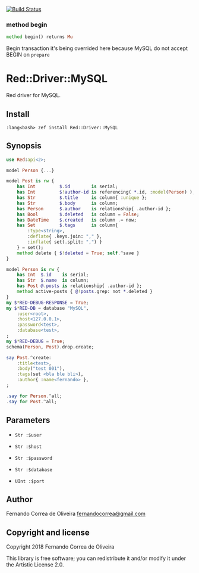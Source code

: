 [![Build Status](https://travis-ci.org/FCO/Red-Driver-MySQL.svg?branch=master)](https://travis-ci.org/FCO/Red-Driver-MySQL)

### method begin

```raku
method begin() returns Mu
```

Begin transaction it's being overrided here because MySQL do not accept BEGIN on `prepare`

Red::Driver::MySQL
==================

Red driver for MySQL.

Install
-------

    :lang<bash> zef install Red::Driver::MySQL

Synopsis
--------

```raku
use Red:api<2>;

model Person {...}

model Post is rw {
    has Int         $.id        is serial;
    has Int         $!author-id is referencing( *.id, :model(Person) );
    has Str         $.title     is column{ :unique };
    has Str         $.body      is column;
    has Person      $.author    is relationship{ .author-id };
    has Bool        $.deleted   is column = False;
    has DateTime    $.created   is column .= now;
    has Set         $.tags      is column{
        :type<string>,
        :deflate{ .keys.join: "," },
        :inflate{ set(.split: ",") }
    } = set();
    method delete { $!deleted = True; self.^save }
}

model Person is rw {
    has Int  $.id    is serial;
    has Str  $.name  is column;
    has Post @.posts is relationship{ .author-id };
    method active-posts { @!posts.grep: not *.deleted }
}
my $*RED-DEBUG-RESPONSE = True;
my $*RED-DB = database "MySQL",
    :user<root>,
    :host<127.0.0.1>,
    :password<test>,
    :database<test>,
;
my $*RED-DEBUG = True;
schema(Person, Post).drop.create;

say Post.^create:
    :title<test>,
    :body("test 001"),
    :tags(set <bla ble bli>),
    :author{ :name<fernando> },
;

.say for Person.^all;
.say for Post.^all;
```

Parameters
----------

  * `Str :$user`

  * `Str :$host`

  * `Str :$password`

  * `Str :$database`

  * `UInt :$port`

Author
------

Fernando Correa de Oliveira <fernandocorrea@gmail.com>

Copyright and license
---------------------

Copyright 2018 Fernando Correa de Oliveira

This library is free software; you can redistribute it and/or modify it under the Artistic License 2.0.

